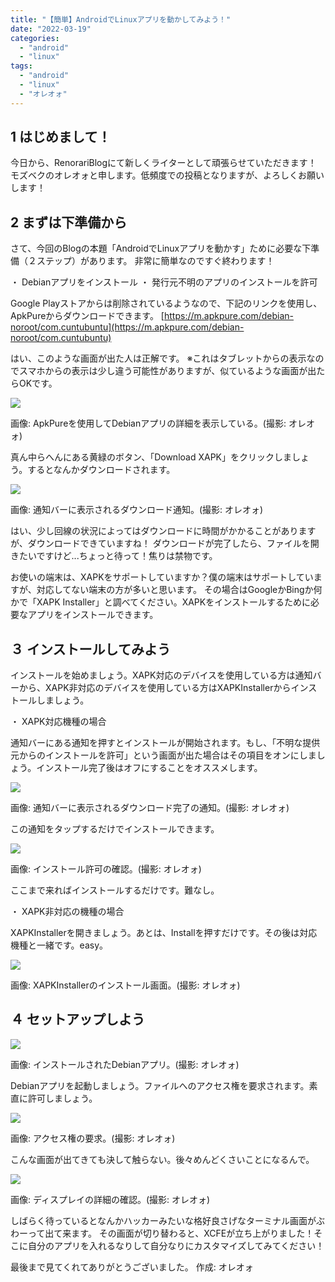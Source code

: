 ```yaml
---
title: "【簡単】AndroidでLinuxアプリを動かしてみよう！"
date: "2022-03-19"
categories:
  - "android"
  - "linux"
tags:
  - "android"
  - "linux"
  - "オレオォ"
---
```


## 1 はじめまして！

今日から、RenorariBlogにて新しくライターとして頑張らせていただきます！
モズベクのオレオォと申します。低頻度での投稿となりますが、よろしくお願いします！



## 2 まずは下準備から

さて、今回のBlogの本題「AndroidでLinuxアプリを動かす」ために必要な下準備（２ステップ）があります。
非常に簡単なのですぐ終わります！

・ Debianアプリをインストール
・ 発行元不明のアプリのインストールを許可

Google Playストアからは削除されているようなので、下記のリンクを使用し、ApkPureからダウンロードできます。
[https://m.apkpure.com/debian-noroot/com.cuntubuntu](https://m.apkpure.com/debian-noroot/com.cuntubuntu)

はい、このような画面が出た人は正解です。
※これはタブレットからの表示なのでスマホからの表示は少し違う可能性がありますが、似ているような画面が出たらOKです。

![](images/Screenshot_20220319_225406_com.yandex.browser-1024x640.jpg)

画像: ApkPureを使用してDebianアプリの詳細を表示している。(撮影: オレオォ)

真ん中らへんにある黄緑のボタン、「Download XAPK」をクリックしましょう。するとなんかダウンロードされます。

![](images/Screenshot_20220319_225828-1024x640.jpg)

画像: 通知バーに表示されるダウンロード通知。(撮影: オレオォ)

はい、少し回線の状況によってはダウンロードに時間がかかることがありますが、ダウンロードできていますね！
ダウンロードが完了したら、ファイルを開きたいですけど...ちょっと待って！焦りは禁物です。

お使いの端末は、XAPKをサポートしていますか？僕の端末はサポートしていますが、対応してない端末の方が多いと思います。
その場合はGoogleかBingか何かで「XAPK Installer」と調べてください。XAPKをインストールするために必要なアプリをインストールできます。

## ３ インストールしてみよう

インストールを始めましょう。XAPK対応のデバイスを使用している方は通知バーから、XAPK非対応のデバイスを使用している方はXAPKInstallerからインストールしましょう。

・ XAPK対応機種の場合

通知バーにある通知を押すとインストールが開始されます。もし、「不明な提供元からのインストールを許可」という画面が出た場合はその項目をオンにしましょう。インストール完了後はオフにすることをオススメします。

![](images/Screenshot_20220319_232204-1024x162.jpg)

画像: 通知バーに表示されるダウンロード完了の通知。(撮影: オレオォ)

この通知をタップするだけでインストールできます。

![](images/Screenshot_20220319_232407-1024x640.jpg)

画像: インストール許可の確認。(撮影: オレオォ)

ここまで来ればインストールするだけです。難なし。

・ XAPK非対応の機種の場合

XAPKInstallerを開きましょう。あとは、Installを押すだけです。その後は対応機種と一緒です。easy。

![](images/Screenshot_20220319_232734-1024x640.jpg)

画像: XAPKInstallerのインストール画面。(撮影: オレオォ)

## ４ セットアップしよう

![](images/Screenshot_20220319_233122.jpg)

画像: インストールされたDebianアプリ。(撮影: オレオォ)

Debianアプリを起動しましょう。ファイルへのアクセス権を要求されます。素直に許可しましょう。

![](images/Screenshot_20220319_233240_com.android.permissioncontroller-1024x640.jpg)

画像: アクセス権の要求。(撮影: オレオォ)

こんな画面が出てきても決して触らない。後々めんどくさいことになるんで。

![](images/Screenshot_20220319_233447_com.cuntubuntu-1024x640.jpg)

画像: ディスプレイの詳細の確認。(撮影: オレオォ)

しばらく待っているとなんかハッカーみたいな格好良さげなターミナル画面がぶわーって出て来ます。
その画面が切り替わると、XCFEが立ち上がりました！そこに自分のアプリを入れるなりして自分なりにカスタマイズしてみてください！

最後まで見てくれてありがとうございました。
作成: オレオォ
